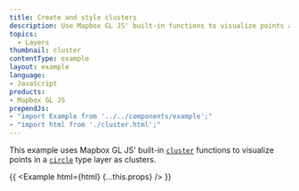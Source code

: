 ```yaml
---
title: Create and style clusters
description: Use Mapbox GL JS' built-in functions to visualize points as clusters.
topics:
  - Layers
thumbnail: cluster
contentType: example
layout: example
language:
- JavaScript
products:
- Mapbox GL JS
prependJs:
- "import Example from '../../components/example';"
- "import html from './cluster.html';"
---
```


This example uses Mapbox GL JS' built-in [`cluster`](/mapbox-gl-js/style-spec/sources/#geojson-cluster) functions to visualize points in a [`circle`](/mapbox-gl-js/style-spec/layers/#circle) type layer as clusters.

{{ <Example html={html} {...this.props} /> }}
